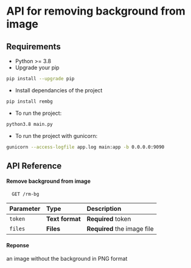 # API for removing background from image

## Requirements

 - Python >= 3.8
 - Upgrade your pip

```sh
pip install --upgrade pip
```
 - Install dependancies of the project

```sh
pip install rembg
```

  - To run the project: 
```sh
python3.8 main.py
```
  - To run the project with gunicorn: 
```sh
gunicorn --access-logfile app.log main:app -b 0.0.0.0:9090
```

## API Reference

#### Remove background from image

```http
  GET /rm-bg
```

| Parameter | Type            | Description                 |
| :-------- | :-------------- | :-------------------------- |
| `token`   | **Text format** | **Required** token          |
| `files`   | **Files**       | **Required** the image file |

#### Reponse 
an image without the background in PNG format


